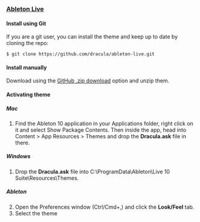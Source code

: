 ### [Ableton Live](https://www.ableton.com/en/live/)

#### Install using Git

If you are a git user, you can install the theme and keep up to date by cloning the repo:

    $ git clone https://github.com/dracula/ableton-live.git

#### Install manually

Download using the [GitHub .zip download](https://github.com/dracula/ableton-live/archive/master.zip) option and unzip them.

#### Activating theme

##### Mac #####

1. Find the Ableton 10 application in your Applications folder, right click on it and select Show Package Contents. Then inside the app, head into Content > App Resources > Themes and drop the **Dracula.ask** file in there.

##### Windows #####

1. Drop the **Dracula.ask** file into C:\ProgramData\Ableton\Live 10 Suite\Resources\Themes.

##### Ableton #####

2. Open the Preferences window (Ctrl/Cmd+,) and click the **Look/Feel** tab.
3. Select the theme
